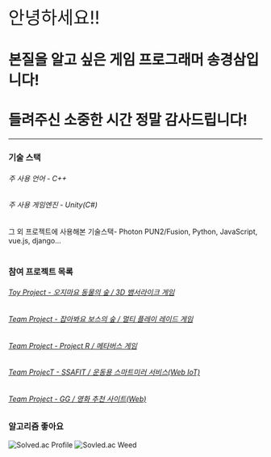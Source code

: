 <span style="font-size:250%">안녕하세요!!</span><br/>
# 본질을 알고 싶은 게임 프로그래머 송경삼입니다!<br/>
# 들려주신 소중한 시간 정말 감사드립니다! <br/>

---

### 기술 스택 <br/>
###### 주 사용 언어 - C++<br/>
###### 주 사용 게임엔진 - Unity(C#)<br/>
그 외 프로젝트에 사용해본 기술스택- Photon PUN2/Fusion, Python, JavaScript, vue.js, django... <br/>
<br/>

### 참여 프로젝트 목록 <br/>
###### [Toy Project - 오지마요 동물의 숲 / 3D 뱀서라이크 게임](https://github.com/GyeongSam/DontComeAnimalCrossing)<br/>
###### [Team Project - 잡아봐요 보스의 숲 / 멀티 플레이 레이드 게임](https://github.com/GyeongSam/LetsHuntBosssForest)<br/>
###### [Team Project - Project R / 메타버스 게임](https://github.com/GyeongSam/ProjectR)<br/>
###### [Team ProjecT - SSAFIT / 운동용 스마트미러 서비스(Web IoT)](https://github.com/GyeongSam/SSAFIT)<br/>
###### [Team Project - GG / 영화 추천 사이트(Web)](https://github.com/SuGyoungIn/GG)<br/>

### 알고리즘 좋아요
![Solved.ac Profile](http://mazassumnida.wtf/api/v2/generate_badge?boj=rud7tka)
![Sovled.ac Weed](https://mazandi.herokuapp.com/api?handle=rud7tka&theme=warm)
